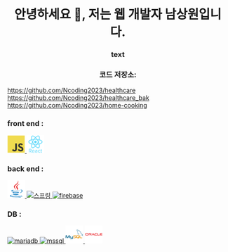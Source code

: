 <h1 align="center">안녕하세요 👋, 저는 웹 개발자 남상원입니다.</h1>
<h3 align="center">text</h3>
<h3 align="center">코드 저장소:</h3>
<a href="https://github.com/Ncoding2023/healthcare" 대상="_blank" rel="noreferrer">https://github.com/Ncoding2023/healthcare</a> <br>
<a href="https://github.com/Ncoding2023/healthcare_bak" 대상="_blank" rel="noreferrer">https://github.com/Ncoding2023/healthcare_bak</a> <br>
<a href="https://github.com/Ncoding2023/home-cooking" 대상="_blank" rel="noreferrer">https://github.com/Ncoding2023/home-cooking</a> <br>


<h3 align="left"></h3>
<p align="left">
</p>
<h3 align="left"> front end :</h3>
 <p align="left">
   <a href="https://developer.mozilla.org/en-US/docs/웹/JavaScript" 대상="_blank" rel="noreferrer"> <img src="https://raw.githubusercontent.com/devicons/devicon/master/icons/javascript/javascript-original.svg" alt="javascript" width="40" height="40"/> </a> 
  <a href="https://reactjs.org/" 대상="_blank" rel="noreferrer"> <img src="https://raw.githubusercontent.com/devicons/devicon/master/icons/react/react-original-wordmark.svg" alt="리액트" width="40" height="40"/> </a>
</p>
<h3 align="left">back end : </h3>
<p align="left"> 
 <a href="https://www.java.com" 대상="_blank" rel="noreferrer"> <img src="https://raw.githubusercontent.com/devicons/devicon/master/icons/java/java-original.svg" alt="java" width="40" height="40"/> </a> 
  <a href="https://spring.io/" 대상="_blank" rel="noreferrer"> <img src="https://www.vectorlogo.zone/logos/springio/springio-icon.svg" alt="스프링" width="40" height="40"/> </a>
 <a href="https://firebase.google.com/" target="_blank" rel="noreferrer"> <img src="https://www.vectorlogo.zone/logos/firebase/firebase-icon.svg" alt="firebase" width="40" height="40"/> </a> 
  </p>
 <h3 align="left"> DB :</h3>
 <p align="left">
    <a href="https://mariadb.org/" 대상="_blank" rel="참조 없음"> <img src="https://www.vectorlogo.zone/logos/mariadb/mariadb-icon.svg" alt="mariadb" width="40" height="40"/> </a> 
  <a href="https://www.microsoft.com/en-us/sql-server" 대상="_blank" rel="참조 없음"> <img src="https://www.svgrepo.com/show/303229/microsoft-sql-server-logo.svg" alt="mssql" width="40" height="40"/> </a> 
  <a href="https://www.mysql.com/" 대상="_blank" rel="참조 없음"> <img src="https://raw.githubusercontent.com/devicons/devicon/master/icons/mysql/mysql-original-wordmark.svg" alt="mysql" width="40" height="40"/> </a> 
  <a href="https://www.oracle.com/" target="_blank" rel="noreferrer"> <img src="https://raw.githubusercontent.com/devicons/devicon/master/icons/oracle/oracle-original.svg" alt="오라클" width="40" height="40"/> </a> 
</p>
 
